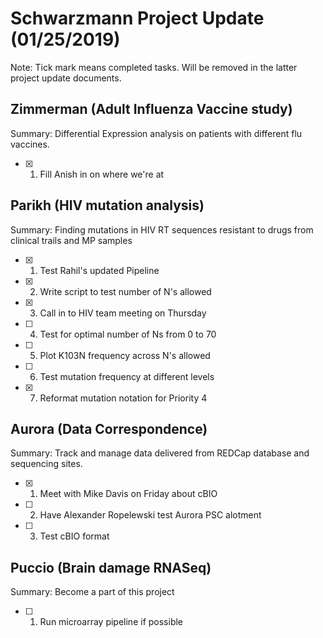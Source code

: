 # **Schwarzmann Project Update (01/25/2019)**
Note: Tick mark means completed tasks. Will be removed in the latter project update documents.

## Zimmerman (Adult Influenza Vaccine study)
Summary: Differential Expression analysis on patients with different flu vaccines.
- [x] 1. Fill Anish in on where we're at

## Parikh (HIV mutation analysis)
Summary: Finding mutations in  HIV RT sequences resistant to drugs from clinical trails and MP samples
- [x] 1. Test Rahil's updated Pipeline
- [x] 2. Write script to test number of N's allowed
- [x] 3. Call in to HIV team meeting on Thursday
- [ ] 4. Test for optimal number of Ns from 0 to 70
- [ ] 5. Plot K103N frequency across N's allowed
- [ ] 6. Test mutation frequency at different levels
- [x] 7. Reformat mutation notation for Priority 4

## Aurora (Data Correspondence)
Summary: Track and manage data delivered from REDCap database and sequencing sites.
- [x] 1. Meet with Mike Davis on Friday about cBIO
- [ ] 2. Have Alexander Ropelewski test Aurora PSC alotment 
- [ ] 3. Test cBIO format

## Puccio (Brain damage RNASeq)
Summary: Become a part of this project
- [ ] 1. Run microarray pipeline if possible
